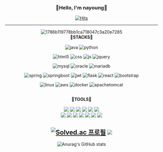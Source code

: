 <div align="center">
<h3>💛Hello, I'm nayoung💛</h3>

<!--
**naayoung/naayoung** is a ✨ _special_ ✨ repository because its `README.md` (this file) appears on your GitHub profile.

Here are some ideas to get you started:

- 🔭 I’m currently working on ...
- 🌱 I’m currently learning ...
- 👯 I’m looking to collaborate on ...
- 🤔 I’m looking for help with ...
- 💬 Ask me about ...
- 📫 How to reach me: ...
- 😄 Pronouns: ...
- ⚡ Fun fact: ...
-->
[![Hits](https://hits.seeyoufarm.com/api/count/incr/badge.svg?url=https%3A%2F%2Fgithub.com%2Fnaayoung&count_bg=%23FFDDCC&title_bg=%23FEBBCC&icon=github.svg&icon_color=%23E7E7E7&title=hits&edge_flat=false)](https://github.com/naayoung)<br/>

---

![1786b119778bb1ca718047c3a20e7285](https://github.com/naayoung/naayoung/assets/19569104/7fd45032-a9a3-43cd-825f-f56c6182d4ba)<br/>
  <strong>🌱STACKS🌱</strong>
  <br/><br/>
  ![java](https://img.shields.io/badge/Java-ED8B00?style=for-the-badge&logo=openjdk&logoColor=white)
  ![python](https://img.shields.io/badge/Python-3776AB?style=for-the-badge&logo=python&logoColor=white)

  ![html5](https://img.shields.io/badge/HTML5-E34F26?style=for-the-badge&logo=html5&logoColor=white)
  ![css](https://img.shields.io/badge/css-1572B6?style=for-the-badge&logo=css3&logoColor=white)
  ![js](https://img.shields.io/badge/JavaScript-F7DF1E?style=for-the-badge&logo=javascript&logoColor=white)
  ![jquery](https://img.shields.io/badge/jQuery-0769AD?style=for-the-badge&logo=jquery&logoColor=white)
  <br>


  ![mysql](https://img.shields.io/badge/MySQL-00000F?style=for-the-badge&logo=mysql&logoColor=white)
  ![oracle](https://img.shields.io/badge/Oracle-F80000?style=for-the-badge&logo=oracle&logoColor=black)
  ![mariadb](https://img.shields.io/badge/MariaDB-003545?style=for-the-badge&logo=mariaDB&logoColor=white)
  <br>

  ![spring](https://img.shields.io/badge/Spring-6DB33F?style=for-the-badge&logo=spring&logoColor=white)
  ![springboot](https://img.shields.io/badge/springboot-6DB33F?style=for-the-badge&logo=springboot&logoColor=white)
  ![jwt](https://img.shields.io/badge/json%20web%20tokens-323330?style=for-the-badge&logo=json-web-tokens&logoColor=pink)
  ![flask](https://img.shields.io/badge/flask-000000?style=for-the-badge&logo=flask&logoColor=white)
  ![react](https://img.shields.io/badge/React-20232A?style=for-the-badge&logo=react&logoColor=61DAFB)
  ![bootstrap](https://img.shields.io/badge/bootstrap-7952B3?style=for-the-badge&logo=bootstrap&logoColor=white)
  <br>
  
  ![linux](https://img.shields.io/badge/linux-FCC624?style=for-the-badge&logo=linux&logoColor=black)
  ![aws](https://img.shields.io/badge/amazonaws-232F3E?style=for-the-badge&logo=amazonaws&logoColor=white)
  ![docker](https://img.shields.io/badge/docker-2496ED?style=for-the-badge&logo=docker&logoColor=black)
  ![apachetomcat](https://img.shields.io/badge/apachetomcat-F8DC75?style=for-the-badge&logo=apachetomcat&logoColor=white)

  

  <br/>
  <strong>🌱TOOLS🌱</strong>
  <br/><br/>
  <img src="https://img.shields.io/badge/VSCode-007ACC?style=flat-square&logo=VisualStudioCode&logoColor=white"/></a>
  <img src="https://img.shields.io/badge/VS-5C2D91?style=flat-square&logo=VisualStudio&logoColor=white"/></a>
  <img src="https://img.shields.io/badge/IntelliJ-000000?style=flat-square&logo=IntelliJIDEA&logoColor=white"/></a>
  <img src="https://img.shields.io/badge/Figma-F24E1E?style=flat-square&logo=Figma&logoColor=white"/></a>
  <img src="https://img.shields.io/badge/AndroidStudio-3DDC84?style=flat-square&logo=AndroidStudio&logoColor=white"/></a>
  <img src="https://img.shields.io/badge/Amazon AWS-232F3E?style=flat-square&logo=amazon-aws&logoColor=white"/></a>

  <br/>
  <img src="https://img.shields.io/badge/git-F05032?style=flat-square&logo=git&logoColor=white">
  <img src="https://img.shields.io/badge/github-181717?style=flat-square&logo=github&logoColor=white">
  <img src="https://img.shields.io/badge/Jira-0052CC?style=flat-square&logo=jira&logoColor=white">
  <img src="https://img.shields.io/badge/Slack-4A154B?style=flat-square&logo=Slack&logoColor=white">
  <img src="https://img.shields.io/badge/Notion-000000?style=flat-square&logo=notion&logoColor=white">
  <img src="https://img.shields.io/badge/Zoom-0B5CFF?style=flat-square&logo=Zoom&logoColor=white">
  <img src="https://img.shields.io/badge/Discord-5865F2?style=flat-square&logo=Discord&logoColor=white">

[![Solved.ac 프로필](http://mazassumnida.wtf/api/v2/generate_badge?boj=sk5046)](https://solved.ac/sk5046)
<img src="http://mazandi.herokuapp.com/api?handle=sk5046&theme=warm"/>
---
![Anurag's GitHub stats](https://github-readme-stats.vercel.app/api?username=naayoung&show_icons=true&theme=transparent)

</div>
